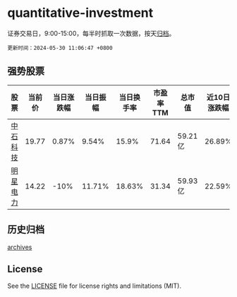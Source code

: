 # quantitative-investment

证券交易日，9:00-15:00，每半时抓取一次数据，按天[归档](archives)。

`更新时间：2024-05-30 11:06:47 +0800`

## 强势股票

|股票|当前价|当日涨跌幅|当日振幅|当日换手率|市盈率TTM|总市值|近10日涨跌幅|
|----|----|----|----|----|----|----|----|
|[中石科技](https://xueqiu.com/S/SZ300684)|19.77|0.87%|9.54%|15.9%|71.64|59.21亿|26.89%|
|[明星电力](https://xueqiu.com/S/SH600101)|14.22|-10%|11.71%|18.63%|31.34|59.93亿|22.59%|

## 历史归档

[archives](archives)

## License

See the [LICENSE](LICENSE) file for license rights and limitations (MIT).